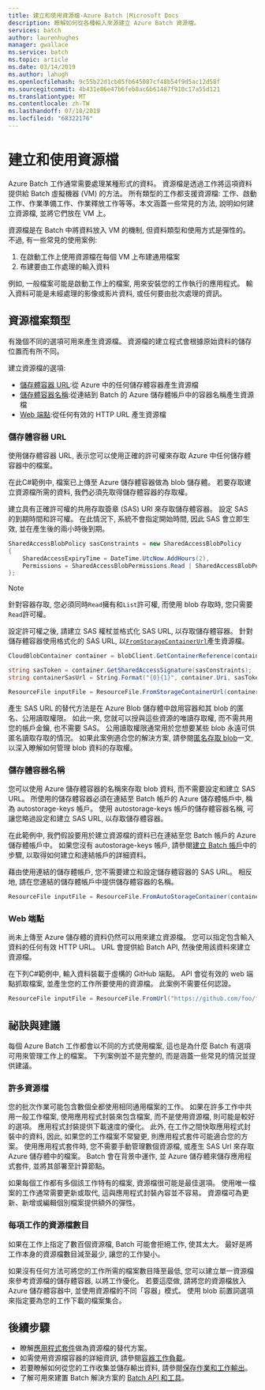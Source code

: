 ```yaml
---
title: 建立和使用資源檔-Azure Batch |Microsoft Docs
description: 瞭解如何從各種輸入來源建立 Azure Batch 資源檔。
services: batch
author: laurenhughes
manager: gwallace
ms.service: batch
ms.topic: article
ms.date: 03/14/2019
ms.author: lahugh
ms.openlocfilehash: 9c55b22d1cb85fb645087cf48b54f9d5ac12d58f
ms.sourcegitcommit: 4b431e86e47b6feb8ac6b61487f910c17a55d121
ms.translationtype: MT
ms.contentlocale: zh-TW
ms.lasthandoff: 07/18/2019
ms.locfileid: "68322176"
---
```

# <a name="creating-and-using-resource-files"></a>建立和使用資源檔

Azure Batch 工作通常需要處理某種形式的資料。 資源檔是透過工作將這項資料提供給 Batch 虛擬機器 (VM) 的方法。 所有類型的工作都支援資源檔: 工作、啟動工作、作業準備工作、作業釋放工作等等。本文涵蓋一些常見的方法, 說明如何建立資源檔, 並將它們放在 VM 上。  

資源檔是在 Batch 中將資料放入 VM 的機制, 但資料類型和使用方式是彈性的。 不過, 有一些常見的使用案例:

1. 在啟動工作上使用資源檔在每個 VM 上布建通用檔案
1. 布建要由工作處理的輸入資料

例如, 一般檔案可能是啟動工作上的檔案, 用來安裝您的工作執行的應用程式。 輸入資料可能是未經處理的影像或影片資料, 或任何要由批次處理的資訊。

## <a name="types-of-resource-files"></a>資源檔案類型

有幾個不同的選項可用來產生資源檔。 資源檔的建立程式會根據原始資料的儲存位置而有所不同。

建立資源檔的選項:

- [儲存體容器 URL](#storage-container-url):從 Azure 中的任何儲存體容器產生資源檔
- [儲存體容器名稱](#storage-container-name):從連結到 Batch 的 Azure 儲存體帳戶中的容器名稱產生資源檔
- [Web 端點](#web-endpoint):從任何有效的 HTTP URL 產生資源檔

### <a name="storage-container-url"></a>儲存體容器 URL

使用儲存體容器 URL, 表示您可以使用正確的許可權來存取 Azure 中任何儲存體容器中的檔案。

在此C#範例中, 檔案已上傳至 Azure 儲存體容器做為 blob 儲存體。 若要存取建立資源檔所需的資料, 我們必須先取得儲存體容器的存取權。

建立具有正確許可權的共用存取簽章 (SAS) URI 來存取儲存體容器。 設定 SAS 的到期時間和許可權。 在此情況下, 系統不會指定開始時間, 因此 SAS 會立即生效, 並在產生後的兩小時後到期。

```csharp
SharedAccessBlobPolicy sasConstraints = new SharedAccessBlobPolicy
{
    SharedAccessExpiryTime = DateTime.UtcNow.AddHours(2),
    Permissions = SharedAccessBlobPermissions.Read | SharedAccessBlobPermissions.List
};
```

> [!NOTE]
> 針對容器存取, 您必須同時`Read`擁有和`List`許可權, 而使用 blob 存取時, 您只需要`Read`許可權。

設定許可權之後, 請建立 SAS 權杖並格式化 SAS URL, 以存取儲存體容器。 針對儲存體容器使用格式化的 SAS URL, 以[`FromStorageContainerUrl`](https://docs.microsoft.com/dotnet/api/microsoft.azure.batch.resourcefile.fromstoragecontainerurl?view=azure-dotnet)產生資源檔。

```csharp
CloudBlobContainer container = blobClient.GetContainerReference(containerName);

string sasToken = container.GetSharedAccessSignature(sasConstraints);
string containerSasUrl = String.Format("{0}{1}", container.Uri, sasToken);

ResourceFile inputFile = ResourceFile.FromStorageContainerUrl(containerSasUrl);
```

產生 SAS URL 的替代方法是在 Azure Blob 儲存體中啟用容器和其 blob 的匿名、公用讀取權限。 如此一來, 您就可以授與這些資源的唯讀存取權, 而不需共用您的帳戶金鑰, 也不需要 SAS。 公用讀取權限通常用於您想要某些 blob 永遠可供匿名讀取存取的情況。 如果此案例適合您的解決方案, 請參閱[匿名存取 blob](../storage/blobs/storage-manage-access-to-resources.md)一文, 以深入瞭解如何管理 blob 資料的存取權。

### <a name="storage-container-name"></a>儲存體容器名稱

您可以使用 Azure 儲存體容器的名稱來存取 blob 資料, 而不需要設定和建立 SAS URL。 所使用的儲存體容器必須在連結至 Batch 帳戶的 Azure 儲存體帳戶中, 稱為 autostorage-keys 帳戶。 使用 autostorage-keys 帳戶的儲存體容器名稱, 可讓您略過設定和建立 SAS URL, 以存取儲存體容器。

在此範例中, 我們假設要用於建立資源檔的資料已在連結至您 Batch 帳戶的 Azure 儲存體帳戶中。 如果您沒有 autostorage-keys 帳戶, 請參閱[建立 Batch 帳戶](batch-account-create-portal.md)中的步驟, 以取得如何建立和連結帳戶的詳細資料。

藉由使用連結的儲存體帳戶, 您不需要建立和設定儲存體容器的 SAS URL。 相反地, 請在您連結的儲存體帳戶中提供儲存體容器的名稱。

```csharp
ResourceFile inputFile = ResourceFile.FromAutoStorageContainer(containerName);
```

### <a name="web-endpoint"></a>Web 端點

尚未上傳至 Azure 儲存體的資料仍然可以用來建立資源檔。 您可以指定包含輸入資料的任何有效 HTTP URL。 URL 會提供給 Batch API, 然後使用該資料來建立資源檔。

在下列C#範例中, 輸入資料裝載于虛構的 GitHub 端點。 API 會從有效的 web 端點抓取檔案, 並產生您的工作所要使用的資源檔。 此案例不需要任何認證。

```csharp
ResourceFile inputFile = ResourceFile.FromUrl("https://github.com/foo/file.txt", filePath);
```

## <a name="tips-and-suggestions"></a>祕訣與建議

每個 Azure Batch 工作都會以不同的方式使用檔案, 這也是為什麼 Batch 有選項可用來管理工作上的檔案。 下列案例並不是完整的, 而是涵蓋一些常見的情況並提供建議。

### <a name="many-resource-files"></a>許多資源檔

您的批次作業可能包含數個全都使用相同通用檔案的工作。 如果在許多工作中共用一般工作檔案, 使用應用程式封裝來包含檔案, 而不是使用資源檔, 則可能是較好的選項。 應用程式封裝提供下載速度的優化。 此外, 在工作之間快取應用程式封裝中的資料, 因此, 如果您的工作檔案不常變更, 則應用程式套件可能適合您的方案。 使用應用程式套件時, 您不需要手動管理數個資源檔, 或產生 SAS Url 來存取 Azure 儲存體中的檔案。 Batch 會在背景中運作, 並 Azure 儲存體來儲存應用程式套件, 並將其部署至計算節點。

如果每個工作都有多個該工作特有的檔案, 資源檔很可能是最佳選項。 使用唯一檔案的工作通常需要更新或取代, 這與應用程式封裝內容並不容易。 資源檔可為更新、新增或編輯個別檔案提供額外的彈性。

### <a name="number-of-resource-files-per-task"></a>每項工作的資源檔數目

如果在工作上指定了數百個資源檔, Batch 可能會拒絕工作, 使其太大。 最好是將工作本身的資源檔數目減至最少, 讓您的工作變小。

如果沒有任何方法可將您的工作所需的檔案數目降至最低, 您可以建立單一資源檔來參考資源檔的儲存體容器, 以將工作優化。 若要這麼做, 請將您的資源檔放入 Azure 儲存體容器中, 並使用資源檔的不同「容器」模式。 使用 blob 前置詞選項來指定要為您的工作下載的檔案集合。

## <a name="next-steps"></a>後續步驟

- 瞭解[應用程式套件](batch-application-packages.md)做為資源檔的替代方案。
- 如需使用資源檔容器的詳細資訊, 請參閱[容器工作負載](batch-docker-container-workloads.md)。
- 若要瞭解如何從您的工作收集並儲存輸出資料, 請參閱[保存作業和工作輸出](batch-task-output.md)。
- 了解可用來建置 Batch 解決方案的 [Batch API 和工具](batch-apis-tools.md)。
